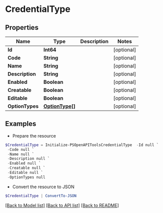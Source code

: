 # CredentialType
## Properties

Name | Type | Description | Notes
------------ | ------------- | ------------- | -------------
**Id** | **Int64** |  | [optional] 
**Code** | **String** |  | [optional] 
**Name** | **String** |  | [optional] 
**Description** | **String** |  | [optional] 
**Enabled** | **Boolean** |  | [optional] 
**Creatable** | **Boolean** |  | [optional] 
**Editable** | **Boolean** |  | [optional] 
**OptionTypes** | [**OptionType[]**](OptionType.md) |  | [optional] 

## Examples

- Prepare the resource
```powershell
$CredentialType = Initialize-PSOpenAPIToolsCredentialType  -Id null `
 -Code null `
 -Name null `
 -Description null `
 -Enabled null `
 -Creatable null `
 -Editable null `
 -OptionTypes null
```

- Convert the resource to JSON
```powershell
$CredentialType | ConvertTo-JSON
```

[[Back to Model list]](../README.md#documentation-for-models) [[Back to API list]](../README.md#documentation-for-api-endpoints) [[Back to README]](../README.md)

